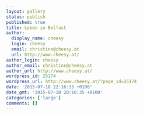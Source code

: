 ```yaml
---
layout: gallery
status: publish
published: true
title: Leben in Belfast
author:
  display_name: cheesy
  login: cheesy
  email: christine@cheesy.at
  url: http://www.cheesy.at/
author_login: cheesy
author_email: christine@cheesy.at
author_url: http://www.cheesy.at/
wordpress_id: 25174
wordpress_url: http://www.cheesy.at/?page_id=25174
date: '2015-07-18 22:16:35 +0100'
date_gmt: '2015-07-18 20:16:35 +0100'
categories: ['large']
comments: []
---
```

